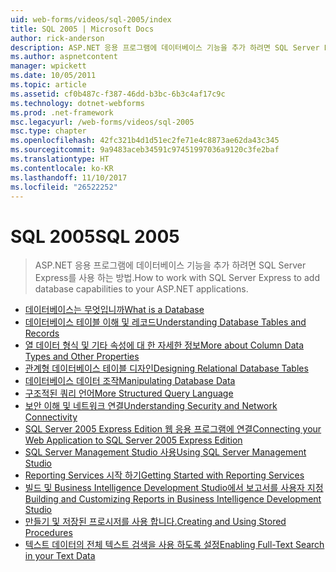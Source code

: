 ```yaml
---
uid: web-forms/videos/sql-2005/index
title: SQL 2005 | Microsoft Docs
author: rick-anderson
description: ASP.NET 응용 프로그램에 데이터베이스 기능을 추가 하려면 SQL Server Express를 사용 하는 방법.
ms.author: aspnetcontent
manager: wpickett
ms.date: 10/05/2011
ms.topic: article
ms.assetid: cf0b487c-f387-46dd-b3bc-6b3c4af17c9c
ms.technology: dotnet-webforms
ms.prod: .net-framework
msc.legacyurl: /web-forms/videos/sql-2005
msc.type: chapter
ms.openlocfilehash: 42fc321b4d1d51ec2fe71e4c8873ae62da43c345
ms.sourcegitcommit: 9a9483aceb34591c97451997036a9120c3fe2baf
ms.translationtype: HT
ms.contentlocale: ko-KR
ms.lasthandoff: 11/10/2017
ms.locfileid: "26522252"
---
```

<a name="sql-2005"></a><span data-ttu-id="8a676-103">SQL 2005</span><span class="sxs-lookup"><span data-stu-id="8a676-103">SQL 2005</span></span>
====================
> <span data-ttu-id="8a676-104">ASP.NET 응용 프로그램에 데이터베이스 기능을 추가 하려면 SQL Server Express를 사용 하는 방법.</span><span class="sxs-lookup"><span data-stu-id="8a676-104">How to work with SQL Server Express to add database capabilities to your ASP.NET applications.</span></span>


- [<span data-ttu-id="8a676-105">데이터베이스는 무엇입니까</span><span class="sxs-lookup"><span data-stu-id="8a676-105">What is a Database</span></span>](what-is-a-database.md)
- [<span data-ttu-id="8a676-106">데이터베이스 테이블 이해 및 레코드</span><span class="sxs-lookup"><span data-stu-id="8a676-106">Understanding Database Tables and Records</span></span>](understanding-database-tables-and-records.md)
- [<span data-ttu-id="8a676-107">열 데이터 형식 및 기타 속성에 대 한 자세한 정보</span><span class="sxs-lookup"><span data-stu-id="8a676-107">More about Column Data Types and Other Properties</span></span>](more-about-column-data-types-and-other-properties.md)
- [<span data-ttu-id="8a676-108">관계형 데이터베이스 테이블 디자인</span><span class="sxs-lookup"><span data-stu-id="8a676-108">Designing Relational Database Tables</span></span>](designing-relational-database-tables.md)
- [<span data-ttu-id="8a676-109">데이터베이스 데이터 조작</span><span class="sxs-lookup"><span data-stu-id="8a676-109">Manipulating Database Data</span></span>](manipulating-database-data.md)
- [<span data-ttu-id="8a676-110">구조적된 쿼리 언어</span><span class="sxs-lookup"><span data-stu-id="8a676-110">More Structured Query Language</span></span>](more-structured-query-language.md)
- [<span data-ttu-id="8a676-111">보안 이해 및 네트워크 연결</span><span class="sxs-lookup"><span data-stu-id="8a676-111">Understanding Security and Network Connectivity</span></span>](understanding-security-and-network-connectivity.md)
- [<span data-ttu-id="8a676-112">SQL Server 2005 Express Edition 웹 응용 프로그램에 연결</span><span class="sxs-lookup"><span data-stu-id="8a676-112">Connecting your Web Application to SQL Server 2005 Express Edition</span></span>](connecting-your-web-application-to-sql-server-2005-express-edition.md)
- [<span data-ttu-id="8a676-113">SQL Server Management Studio 사용</span><span class="sxs-lookup"><span data-stu-id="8a676-113">Using SQL Server Management Studio</span></span>](using-sql-server-management-studio.md)
- [<span data-ttu-id="8a676-114">Reporting Services 시작 하기</span><span class="sxs-lookup"><span data-stu-id="8a676-114">Getting Started with Reporting Services</span></span>](getting-started-with-reporting-services.md)
- [<span data-ttu-id="8a676-115">빌드 및 Business Intelligence Development Studio에서 보고서를 사용자 지정</span><span class="sxs-lookup"><span data-stu-id="8a676-115">Building and Customizing Reports in Business Intelligence Development Studio</span></span>](building-and-customizing-reports-in-business-intelligence-development-studio.md)
- [<span data-ttu-id="8a676-116">만들기 및 저장된 프로시저를 사용 합니다.</span><span class="sxs-lookup"><span data-stu-id="8a676-116">Creating and Using Stored Procedures</span></span>](creating-and-using-stored-procedures.md)
- [<span data-ttu-id="8a676-117">텍스트 데이터의 전체 텍스트 검색을 사용 하도록 설정</span><span class="sxs-lookup"><span data-stu-id="8a676-117">Enabling Full-Text Search in your Text Data</span></span>](enabling-full-text-search-in-your-text-data.md)

